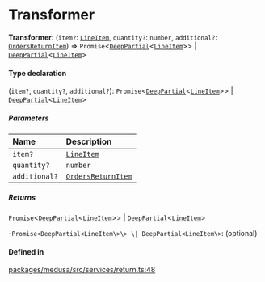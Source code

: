 # Transformer

 **Transformer**: (`item?`: [`LineItem`](../classes/LineItem.md), `quantity?`: `number`, `additional?`: [`OrdersReturnItem`](../classes/OrdersReturnItem.md)) => `Promise`<[`DeepPartial`](DeepPartial.md)<[`LineItem`](../classes/LineItem.md)\>\> \| [`DeepPartial`](DeepPartial.md)<[`LineItem`](../classes/LineItem.md)\>

#### Type declaration

(`item?`, `quantity?`, `additional?`): `Promise`<[`DeepPartial`](DeepPartial.md)<[`LineItem`](../classes/LineItem.md)\>\> \| [`DeepPartial`](DeepPartial.md)<[`LineItem`](../classes/LineItem.md)\>

##### Parameters

| Name | Description |
| :------ | :------ |
| `item?` | [`LineItem`](../classes/LineItem.md) | Line Items are created when a product is added to a Cart. When Line Items are purchased they will get copied to the resulting order, swap, or claim, and can eventually be referenced in Fulfillments and Returns. Line items may also be used for order edits. |
| `quantity?` | `number` |
| `additional?` | [`OrdersReturnItem`](../classes/OrdersReturnItem.md) |

##### Returns

`Promise`<[`DeepPartial`](DeepPartial.md)<[`LineItem`](../classes/LineItem.md)\>\> \| [`DeepPartial`](DeepPartial.md)<[`LineItem`](../classes/LineItem.md)\>

-`Promise<DeepPartial<LineItem\>\> \| DeepPartial<LineItem\>`: (optional) 

#### Defined in

[packages/medusa/src/services/return.ts:48](https://github.com/medusajs/medusa/blob/3d9f5ae63/packages/medusa/src/services/return.ts#L48)
